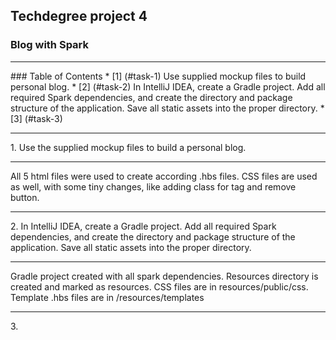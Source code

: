## Techdegree project 4
### Blog with Spark
<hr>
### Table of Contents
* [1] (#task-1) Use supplied mockup files to build personal blog.
* [2] (#task-2) In IntelliJ IDEA, create a Gradle project. Add all 
        required Spark dependencies, and create the directory and package 
        structure of the application. Save all static assets into the 
        proper directory.
* [3] (#task-3) 

<hr>
1.  <a id="task-1"></a>
    Use the supplied mockup files to build a personal blog.
    <hr>
    All 5 html files were used to create according .hbs files. CSS files 
    are used as well, with some tiny changes, like adding class for tag 
    and remove button.
    
<hr>
2.  <a id="task-2"></a>
    In IntelliJ IDEA, create a Gradle project. Add all required Spark 
    dependencies, and create the directory and package structure of the 
    application. Save all static assets into the proper directory.
    <hr>
    Gradle project created with all spark dependencies. Resources
    directory is created and marked as resources. CSS files are in 
    resources/public/css. Template .hbs files are in 
    /resources/templates
    
<hr>
3.  <a id="task-3"></a>


